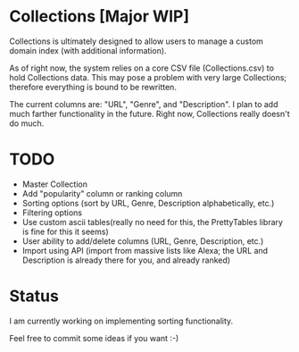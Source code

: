 # Collections [Major WIP]
Collections is ultimately designed to allow users to manage a custom domain index (with additional information).

As of right now, the system relies on a core CSV file (Collections.csv) to hold Collections data. This may pose a problem with very large Collections; therefore everything is bound to be rewritten.

The current columns are: "URL", "Genre", and "Description".
I plan to add much farther functionality in the future. Right now, Collections really doesn't do much.

# TODO

- Master Collection
- Add "popularity" column or ranking column
- Sorting options (sort by URL, Genre, Description alphabetically, etc.)
- Filtering options
- Use custom ascii tables(really no need for this, the PrettyTables library is fine for this it seems)
- User ability to add/delete columns (URL, Genre, Description, etc.)
- Import using API (import from massive lists like Alexa; the URL and Description is already there for you, and already ranked)

# Status

I am currently working on implementing sorting functionality.


Feel free to commit some ideas if you want :-)
